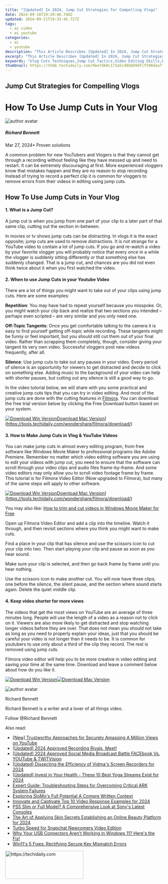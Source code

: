 ```yaml
---
title: "[Updated] In 2024, Jump Cut Strategies for Compelling Vlogs"
date: 2024-09-16T19:29:46.748Z
updated: 2024-09-21T19:33:45.727Z
tags:
  - ai video
  - ai youtube
categories:
  - ai
  - youtube
description: "This Article Describes [Updated] In 2024, Jump Cut Strategies for Compelling Vlogs"
excerpt: "This Article Describes [Updated] In 2024, Jump Cut Strategies for Compelling Vlogs"
keywords: "Vlog Cuts Techniques,Jump Cut Tactics,Video Editing Skills,Engaging Vlog Tricks,Strategic Videography,Compelling Cut Methods,Effective Vlog Sequences"
thumbnail: https://thmb.techidaily.com/6befd60c173a5cd8b8d9dfcf598dea7f7e1558ad2a50419820d4a5c540b52039.jpg
---
```


## Jump Cut Strategies for Compelling Vlogs

# How To Use Jump Cuts in Your Vlog

![author avatar](https://images.wondershare.com/filmora/article-images/richard-bennett.jpg)

##### Richard Bennett

 Mar 27, 2024• Proven solutions

A common problem for new YouTubers and Vlogers is that they cannot get through a recording without feeling like they have messed up and need to restart. It can be extremely discouraging at first. More experienced vloggers know that mistakes happen and they are no reason to stop recording. Instead of trying to record a perfect clip it is common for vloggers to remove errors from their videos in editing using jump cuts.

## How To Use Jump Cuts in Your Vlog

#### 1\. What is a Jump Cut?

A jump cut is when you jump from one part of your clip to a later part of that same clip, cutting out the section in-between.

In movies or tv shows jump cuts can be distracting. In vlogs it is the exact opposite; jump cuts are used to remove distractions. It is not strange for a YouTube video to contain a lot of jump cuts. If you go and re-watch a video by your favorite vlogger you will probably notice that every once in a while the vlogger is suddenly sitting differently or that something else has suddenly changed. That is a jump cut, and chances are you did not even think twice about it when you first watched the video.

#### 2\. When to use Jump Cuts in your Youtube Video

There are a lot of things you might want to take out of your clips using jump cuts. Here are some examples:

**Repetition**: You may have had to repeat yourself because you misspoke. Or, you might watch your clip back and realize that two sections you intended – perhaps even scripted – are very similar and you only need one.

**Off-Topic Tangents**: Once you get comfortable talking to the camera it is easy to find yourself getting off-topic while recording. These tangents might be funny or feel important, but you should still cut them out of your final video. Rather than scrapping them completely, though, consider giving your tangent its very own video. Successful vloggers post new videos frequently, after all.

**Silence**: Use jump cuts to take out any pauses in your video. Every period of silence is an opportunity for viewers to get distracted and decide to click on something else. Adding music to the background of your video can help with shorter pauses, but cutting out any silence is still a good way to go.

In the video tutorial below, we will share with you some practical and creative jump cuts tips that you can try in video editing. And most of the jump cuts are done with the cutting features in [Filmora](https://tools.techidaily.com/wondershare/filmora/download/). You can download the free trial version below by clicking the Free Download button based on your system.

[![Download Win Version](https://images.wondershare.com/filmora/guide/download-btn-win.jpg)](https://tools.techidaily.com/wondershare/filmora/download/)[Download Mac Version](https://images.wondershare.com/filmora/guide/download-btn-mac.jpg)](https://tools.techidaily.com/wondershare/filmora/download/)

#### 3\. How to Make Jump Cuts in Vlog & YouTube Videos

You can make jump cuts in almost every editing program, from free software like Windows Movie Maker to professional programs like Adobe Premiere. Remember no matter which video editing software you are using to edit your videos with jump cut, you need to ensure that the software can scroll through your video clips and audio files frame-by-frame. And some video editors may only allow you to scroll video footage frame by frame. This tutorial is for Filmora Video Editor (Now upgraded to Filmora), but many of the same steps will apply to other software.

[![Download Win Version](https://images.wondershare.com/filmora/guide/download-btn-win.jpg)](https://tools.techidaily.com/wondershare/filmora/download/)[Download Mac Version](https://images.wondershare.com/filmora/guide/download-btn-mac.jpg)](https://tools.techidaily.com/wondershare/filmora/download/)

You may also like: [How to trim and cut videos in Windows Movie Maker for Free](https://tools.techidaily.com/wondershare/filmora/download/)

Open up Filmora Video Editor and add a clip into the timeline. Watch it through, and then revisit sections where you think you might want to make cuts.

Find a place in your clip that has silence and use the scissors icon to cut your clip into two. Then start playing your clip and pause as soon as you hear sound.

Make sure your clip is selected, and then go back frame by frame until you hear nothing.

Use the scissors icon to make another cut. You will now have three clips; one before the silence, the silent pause, and the section where sound starts again. Delete the quiet middle clip.

#### 4\. Keep video shorter for more views

The videos that get the most views on YouTube are an average of three minutes long. People will use the length of a video as a reason not to click on it. Viewers are also more likely to get distracted and stop watching longer videos before they are over. That does not mean you should not take as long as you need to properly explain your ideas, just that you should be careful your video is not longer than it needs to be. It is common for youtubers to use only about a third of the clip they record. The rest is removed using jump cuts.

Filmora video editor will help you to be more creative in video editing and saving your time at the same time. Download and leave a comment below about how do you like it.

[![Download Win Version](https://images.wondershare.com/filmora/guide/download-btn-win.jpg)](https://tools.techidaily.com/wondershare/filmora/download/)[![Download Mac Version](https://images.wondershare.com/filmora/guide/download-btn-mac.jpg)](https://tools.techidaily.com/wondershare/filmora/download/)

![author avatar](https://images.wondershare.com/filmora/article-images/richard-bennett.jpg)

Richard Bennett

Richard Bennett is a writer and a lover of all things video.

Follow @Richard Bennett

<ins class="adsbygoogle"
     style="display:block"
     data-ad-format="autorelaxed"
     data-ad-client="ca-pub-7571918770474297"
     data-ad-slot="1223367746"></ins>

<ins class="adsbygoogle"
     style="display:block"
     data-ad-client="ca-pub-7571918770474297"
     data-ad-slot="8358498916"
     data-ad-format="auto"
     data-full-width-responsive="true"></ins>

<span class="atpl-alsoreadstyle">Also read:</span>
<div><ul>
<li><a href="https://youtube-data.techidaily.com/rustworthy-approaches-for-securely-amassing-a-million-views-on-youtube/"><u>[New] Trustworthy Approaches for Securely Amassing A Million Views on YouTube</u></a></li>
<li><a href="https://video-screen-grab.techidaily.com/1716068768836-updated-2024-approved-recording-rivals-meet/"><u>[Updated] 2024 Approved Recording Rivals, Meet!</u></a></li>
<li><a href="https://youtube-data.techidaily.com/ed-2024-approved-social-media-broadcast-battle-facebook-vs-youtube-and-twitvision/"><u>[Updated] 2024 Approved Social Media Broadcast Battle FACEbook Vs. YOUTube & TWITVision</u></a></li>
<li><a href="https://digital-screen-recording.techidaily.com/updated-dissecting-the-efficiency-of-vidmas-screen-recorders-for-2024/"><u>[Updated] Dissecting the Efficiency of Vidma's Screen Recorders for 2024</u></a></li>
<li><a href="https://youtube-data.techidaily.com/ed-invest-in-your-health-these-10-best-yoga-streams-exist-for-2024/"><u>[Updated] Invest in Your Health - These 10 Best Yoga Streams Exist for 2024</u></a></li>
<li><a href="https://win-able.techidaily.com/expert-guide-troubleshooting-steps-for-overcoming-critical-ark-system-failures/"><u>Expert Guide: Troubleshooting Steps for Overcoming Critical ARK System Failures</u></a></li>
<li><a href="https://extra-information.techidaily.com/exploring-slomos-full-potential-a-compre-written-context/"><u>Exploring SloMo's Full Potential A Compre Written Context</u></a></li>
<li><a href="https://youtube-data.techidaily.com/ate-and-captivate-top-10-video-response-examples-for-2024/"><u>Innovate and Captivate Top 10 Video Response Examples for 2024</u></a></li>
<li><a href="https://tech-recovery.techidaily.com/ps5-slim-or-full-model-a-comprehensive-look-at-sonys-latest-consoles/"><u>PS5 Slim or Full Model? A Comprehensive Look at Sony's Latest Consoles</u></a></li>
<li><a href="https://youtube-data.techidaily.com/rt-of-applying-skin-secrets-establishing-an-online-beauty-platform-for-2024/"><u>The Art of Applying Skin Secrets Establishing an Online Beauty Platform for 2024</u></a></li>
<li><a href="https://fox-links.techidaily.com/turbo-speed-for-snapchat-newcomers-video-edition/"><u>Turbo Speed for Snapchat Newcomers Video Edition</u></a></li>
<li><a href="https://win-howtos.techidaily.com/1723205936262-why-your-usb-connectors-arent-working-in-windows-11-heres-the-fix/"><u>Why Your USB Connectors Aren’t Working in Windows 11? Here's the Fix!</u></a></li>
<li><a href="https://win11-tips.techidaily.com/win11s-5-fixes-rectifying-secure-key-mismatch-errors/"><u>Win11's 5 Fixes: Rectifying Secure Key Mismatch Errors</u></a></li>
</ul></div>

<!-- affiliate ads begin -->
<a href="https://bluettius.sjv.io/c/5597632/2139107/17108" target="_top" id="2139107">
  <img src="//a.impactradius-go.com/display-ad/17108-2139107" border="0" alt="https://techidaily.com" width="250" height="90"/>
</a>
<img height="0" width="0" src="https://bluettius.sjv.io/i/5597632/2139107/17108" style="position:absolute;visibility:hidden;" border="0" />
<!-- affiliate ads end -->

